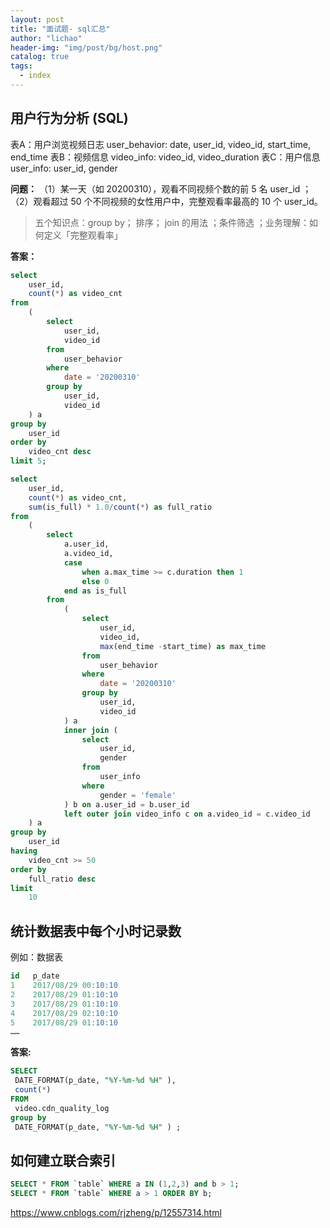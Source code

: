 ```yaml
---
layout: post
title: "面试题- sql汇总"
author: "lichao"
header-img: "img/post/bg/host.png"
catalog: true
tags:
  - index
---
```


## 用户行为分析 (SQL)

表A：用户浏览视频日志 user_behavior: date, user_id, video_id, start_time, end_time
表B：视频信息 video_info: video_id, video_duration
表C：用户信息 user_info: user_id, gender

**问题：**
（1）某一天（如 20200310），观看不同视频个数的前 5 名 user_id ；
（2）观看超过 50 个不同视频的女性用户中，完整观看率最高的 10 个 user_id。

> 五个知识点：group by； 排序； join 的用法 ；条件筛选 ；业务理解：如何定义「完整观看率」

**答案：**

```sql
select
    user_id,
    count(*) as video_cnt
from
    (
        select
            user_id,
            video_id
        from
            user_behavior
        where
            date = '20200310'
        group by
            user_id,
            video_id
    ) a
group by
    user_id
order by
    video_cnt desc
limit 5;

```

```sql
select
    user_id,
    count(*) as video_cnt,
    sum(is_full) * 1.0/count(*) as full_ratio
from
    (
        select
            a.user_id,
            a.video_id,
            case
                when a.max_time >= c.duration then 1
                else 0
            end as is_full
        from
            (
                select
                    user_id,
                    video_id,
                    max(end_time -start_time) as max_time 
                from
                    user_behavior
                where
                    date = '20200310'
                group by
                    user_id,
                    video_id
            ) a
            inner join (
                select
                    user_id,
                    gender
                from
                    user_info
                where
                    gender = 'female'
            ) b on a.user_id = b.user_id
            left outer join video_info c on a.video_id = c.video_id
    ) a
group by
    user_id
having
    video_cnt >= 50
order by
    full_ratio desc
limit
    10
```

## 统计数据表中每个小时记录数

例如：数据表

```sql
id   p_date
1    2017/08/29 00:10:10
2    2017/08/29 01:10:10
3    2017/08/29 01:10:10
4    2017/08/29 02:10:10
5    2017/08/29 01:10:10
……
```

**答案:**

```sql
SELECT 
 DATE_FORMAT(p_date, "%Y-%m-%d %H" ),
 count(*)  
FROM 
 video.cdn_quality_log 
group by 
 DATE_FORMAT(p_date, "%Y-%m-%d %H" ) ;
```

## 如何建立联合索引

```sql
SELECT * FROM `table` WHERE a IN (1,2,3) and b > 1;
SELECT * FROM `table` WHERE a > 1 ORDER BY b;
```

<https://www.cnblogs.com/rjzheng/p/12557314.html>
